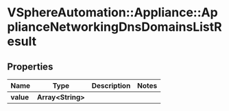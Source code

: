 # VSphereAutomation::Appliance::ApplianceNetworkingDnsDomainsListResult

## Properties
Name | Type | Description | Notes
------------ | ------------- | ------------- | -------------
**value** | **Array&lt;String&gt;** |  | 



